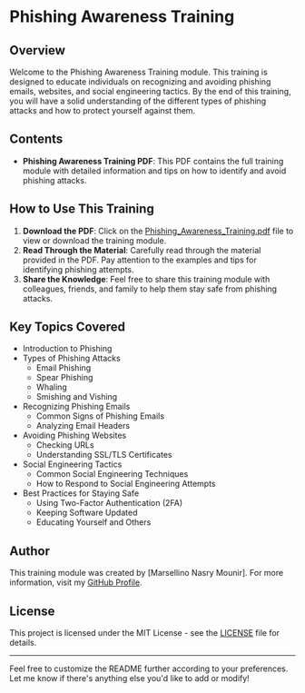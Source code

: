 # Phishing Awareness Training

## Overview
Welcome to the Phishing Awareness Training module. This training is designed to educate individuals on recognizing and avoiding phishing emails, websites, and social engineering tactics. By the end of this training, you will have a solid understanding of the different types of phishing attacks and how to protect yourself against them.

## Contents
- **Phishing Awareness Training PDF**: This PDF contains the full training module with detailed information and tips on how to identify and avoid phishing attacks.

## How to Use This Training
1. **Download the PDF**: Click on the [Phishing_Awareness_Training.pdf](./CodeAlpha_Phishing%20Awareness_Task%202.pdf) file to view or download the training module.
2. **Read Through the Material**: Carefully read through the material provided in the PDF. Pay attention to the examples and tips for identifying phishing attempts.
3. **Share the Knowledge**: Feel free to share this training module with colleagues, friends, and family to help them stay safe from phishing attacks.

## Key Topics Covered
- Introduction to Phishing
- Types of Phishing Attacks
  - Email Phishing
  - Spear Phishing
  - Whaling
  - Smishing and Vishing
- Recognizing Phishing Emails
  - Common Signs of Phishing Emails
  - Analyzing Email Headers
- Avoiding Phishing Websites
  - Checking URLs
  - Understanding SSL/TLS Certificates
- Social Engineering Tactics
  - Common Social Engineering Techniques
  - How to Respond to Social Engineering Attempts
- Best Practices for Staying Safe
  - Using Two-Factor Authentication (2FA)
  - Keeping Software Updated
  - Educating Yourself and Others

## Author
This training module was created by [Marsellino Nasry Mounir]. For more information, visit my [GitHub Profile](https://github.com/Marsellino-Nasry).

## License
This project is licensed under the MIT License - see the [LICENSE](./LICENSE) file for details.

---

Feel free to customize the README further according to your preferences. Let me know if there's anything else you'd like to add or modify!
